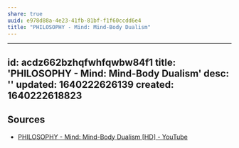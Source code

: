 ```yaml
---
share: true
uuid: e978d88a-4e23-41fb-81bf-f1f60ccdd6e4
title: "PHILOSOPHY - Mind: Mind-Body Dualism"
---
```

---
id: acdz662bzhqfwhfqwbw84f1
title: 'PHILOSOPHY - Mind: Mind-Body Dualism'
desc: ''
updated: 1640222626139
created: 1640222618823
---

## Sources

* [PHILOSOPHY - Mind: Mind-Body Dualism [HD] - YouTube](https://www.youtube.com/watch?v=AMTMtWHclKo)